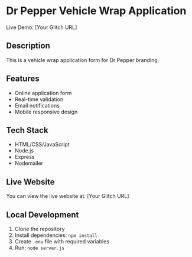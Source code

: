 # Dr Pepper Vehicle Wrap Application

Live Demo: [Your Glitch URL]

## Description
This is a vehicle wrap application form for Dr Pepper branding.

## Features
- Online application form
- Real-time validation
- Email notifications
- Mobile responsive design

## Tech Stack
- HTML/CSS/JavaScript
- Node.js
- Express
- Nodemailer

## Live Website
You can view the live website at: [Your Glitch URL]

## Local Development
1. Clone the repository
2. Install dependencies: `npm install`
3. Create `.env` file with required variables
4. Run: `node server.js`
